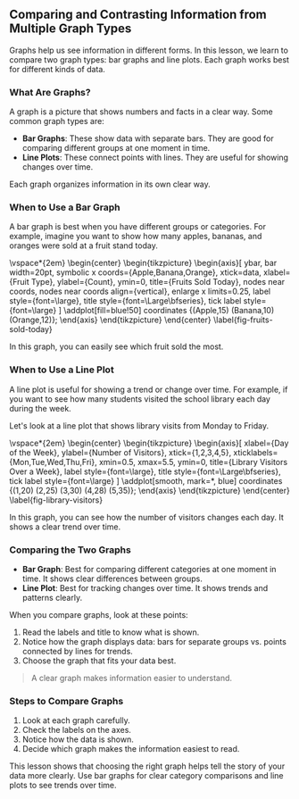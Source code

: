 
## Comparing and Contrasting Information from Multiple Graph Types

Graphs help us see information in different forms. In this lesson, we learn to compare two graph types: bar graphs and line plots. Each graph works best for different kinds of data.

### What Are Graphs?

A graph is a picture that shows numbers and facts in a clear way.
Some common graph types are:

- **Bar Graphs**: These show data with separate bars. They are good for comparing different groups at one moment in time.
- **Line Plots**: These connect points with lines. They are useful for showing changes over time.

Each graph organizes information in its own clear way.

### When to Use a Bar Graph

A bar graph is best when you have different groups or categories. For example, imagine you want to show how many apples, bananas, and oranges were sold at a fruit stand today.

\vspace*{2em}
\begin{center}
\begin{tikzpicture}
\begin{axis}[
    ybar,
    bar width=20pt,
    symbolic x coords={Apple,Banana,Orange},
    xtick=data,
    xlabel={Fruit Type},
    ylabel={Count},
    ymin=0,
    title={Fruits Sold Today},
    nodes near coords,
    nodes near coords align={vertical},
    enlarge x limits=0.25,
    label style={font=\large},
    title style={font=\Large\bfseries},
    tick label style={font=\large}
]
\addplot[fill=blue!50] coordinates {(Apple,15) (Banana,10) (Orange,12)};
\end{axis}
\end{tikzpicture}
\end{center}
\label{fig-fruits-sold-today}

In this graph, you can easily see which fruit sold the most.

### When to Use a Line Plot

A line plot is useful for showing a trend or change over time. For example, if you want to see how many students visited the school library each day during the week.

Let's look at a line plot that shows library visits from Monday to Friday.

\vspace*{2em}
\begin{center}
\begin{tikzpicture}
\begin{axis}[
    xlabel={Day of the Week},
    ylabel={Number of Visitors},
    xtick={1,2,3,4,5},
    xticklabels={Mon,Tue,Wed,Thu,Fri},
    xmin=0.5, xmax=5.5,
    ymin=0,
    title={Library Visitors Over a Week},
    label style={font=\large},
    title style={font=\Large\bfseries},
    tick label style={font=\large}
]
\addplot[smooth, mark=*, blue] coordinates {(1,20) (2,25) (3,30) (4,28) (5,35)};
\end{axis}
\end{tikzpicture}
\end{center}
\label{fig-library-visitors}

In this graph, you can see how the number of visitors changes each day. It shows a clear trend over time.

### Comparing the Two Graphs

- **Bar Graph**: Best for comparing different categories at one moment in time. It shows clear differences between groups.
- **Line Plot**: Best for tracking changes over time. It shows trends and patterns clearly.

When you compare graphs, look at these points:

1. Read the labels and title to know what is shown.
2. Notice how the graph displays data: bars for separate groups vs. points connected by lines for trends.
3. Choose the graph that fits your data best.

> A clear graph makes information easier to understand.

### Steps to Compare Graphs

1. Look at each graph carefully.
2. Check the labels on the axes.
3. Notice how the data is shown.
4. Decide which graph makes the information easiest to read.

This lesson shows that choosing the right graph helps tell the story of your data more clearly. Use bar graphs for clear category comparisons and line plots to see trends over time.